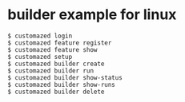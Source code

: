 # builder example for linux

```console
$ customazed login
$ customazed feature register
$ customazed feature show
$ customazed setup
$ customazed builder create
$ customazed builder run
$ customazed builder show-status
$ customazed builder show-runs
$ customazed builder delete
```
